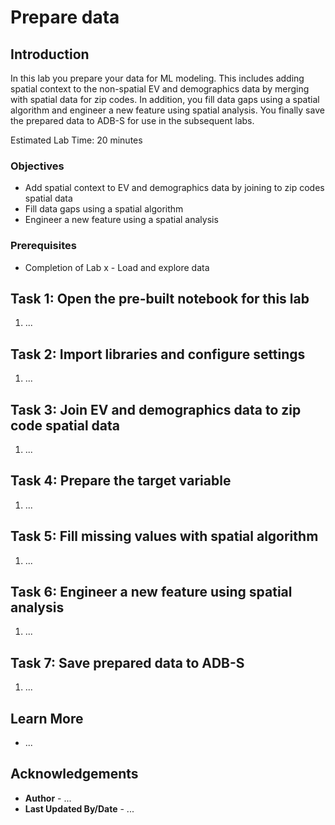 # Prepare data

## Introduction

In this lab you prepare your data for ML modeling. This includes adding spatial context to the non-spatial EV and demographics data by merging with spatial data for zip codes. In addition, you fill data gaps using a spatial algorithm and engineer a new feature using spatial analysis. You finally save the prepared data to ADB-S for use in the subsequent labs.

Estimated Lab Time: 20 minutes

### Objectives

* Add spatial context to EV and demographics data by joining to zip codes spatial data
* Fill data gaps using a spatial algorithm
* Engineer a new feature using a spatial analysis

### Prerequisites

* Completion of Lab x - Load and explore data

## Task 1: Open the pre-built notebook for this lab

1. ...


## Task 2: Import libraries and configure settings

1. ...

## Task 3: Join EV and demographics data to zip code spatial data

1. ...
   
## Task 4: Prepare the target variable

1. ...

## Task 5: Fill missing values with spatial algorithm

1. ...

## Task 6: Engineer a new feature using spatial analysis

1. ...

## Task 7: Save prepared data to ADB-S

1. ...


## Learn More

* ...

## Acknowledgements

* **Author** - ...
* **Last Updated By/Date**  - ...
